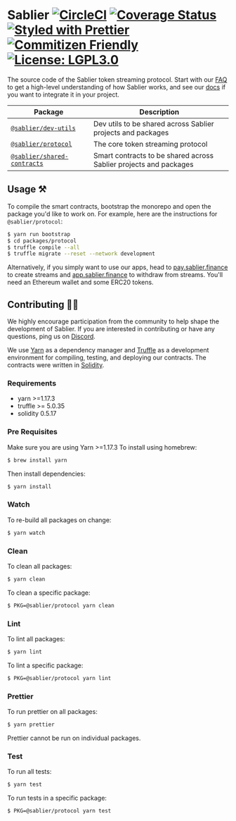 # Sablier [![CircleCI](https://circleci.com/gh/sablier-labs/v1-protocol.svg?style=svg)](https://circleci.com/gh/sablier-labs/v1-protocol) [![Coverage Status](https://coveralls.io/repos/github/sablier-labs/v1-protocol/badge.svg?branch=develop)](https://coveralls.io/github/sablier-labs/v1-protocol?branch=develop) [![Styled with Prettier](https://img.shields.io/badge/code_style-prettier-ff69b4.svg)](https://prettier.io) [![Commitizen Friendly](https://img.shields.io/badge/commitizen-friendly-brightgreen.svg)](http://commitizen.github.io/cz-cli/) [![License: LGPL3.0](https://img.shields.io/badge/License-LGPL%20v3-008033.svg)](https://opensource.org/licenses/lgpl-3.0)

The source code of the Sablier token streaming protocol. Start with our [FAQ](https://docs.sablier.finance/protocol/faq/basics) to get a
high-level understanding of how Sablier works, and see our [docs](https://docs.sablier.finance) if you want to integrate it in your project.

| Package                                                   | Description                                                       |
| --------------------------------------------------------- | ----------------------------------------------------------------- |
| [`@sablier/dev-utils`](/packages/dev-utils)               | Dev utils to be shared across Sablier projects and packages       |
| [`@sablier/protocol`](/packages/protocol)                 | The core token streaming protocol                                 |
| [`@sablier/shared-contracts`](/packages/shared-contracts) | Smart contracts to be shared across Sablier projects and packages |

## Usage :hammer_and_pick:

To compile the smart contracts, bootstrap the monorepo and open the package you'd like to work on. For example, here are the instructions for `@sablier/protocol`:

```bash
$ yarn run bootstrap
$ cd packages/protocol
$ truffle compile --all
$ truffle migrate --reset --network development
```

Alternatively, if you simply want to use our apps, head to [pay.sablier.finance](https://pay.sablier.finance) to create streams and
[app.sablier.finance](https://app.sablier.finance) to withdraw from streams. You'll need an Ethereum wallet and some ERC20 tokens.

## Contributing :raising_hand_woman:

We highly encourage participation from the community to help shape the development of Sablier. If you are interested in
contributing or have any questions, ping us on [Discord](https://discord.gg/KXajCXC).

We use [Yarn](https://yarnpkg.com/) as a dependency manager and [Truffle](https://github.com/trufflesuite/truffle)
as a development environment for compiling, testing, and deploying our contracts. The contracts were written in [Solidity](https://github.com/ethereum/solidity).

### Requirements

- yarn >=1.17.3
- truffle >= 5.0.35
- solidity 0.5.17

### Pre Requisites

Make sure you are using Yarn >=1.17.3 To install using homebrew:

```bash
$ brew install yarn
```

Then install dependencies:

```bash
$ yarn install
```

### Watch

To re-build all packages on change:

```bash
$ yarn watch
```

### Clean

To clean all packages:

```bash
$ yarn clean
```

To clean a specific package:

```bash
$ PKG=@sablier/protocol yarn clean
```

### Lint

To lint all packages:

```bash
$ yarn lint
```

To lint a specific package:

```bash
$ PKG=@sablier/protocol yarn lint
```

### Prettier

To run prettier on all packages:

```bash
$ yarn prettier
```

Prettier cannot be run on individual packages.

### Test

To run all tests:

```bash
$ yarn test
```

To run tests in a specific package:

```bash
$ PKG=@sablier/protocol yarn test
```

